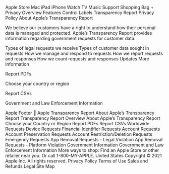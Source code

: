Apple
Store
Mac
iPad
iPhone
Watch
TV
Music
Support
Shopping Bag
+
Privacy
Overview
Features
Control
Labels
Transparency Report
Privacy Policy
About Apple’s Transparency Report

We believe our customers have a right to understand how their personal data is managed and protected. Apple’s Transparency Report provides information regarding government requests for customer data.

Types of legal requests we receive
Types of customer data sought in requests
How we manage and respond to requests
How we report requests and responses
How we count requests and responses
Updates
More Information

Report PDFs

Choose your country or region

Report CSVs

Government and Law Enforcement Information

Apple Footer

Apple
 Transparency Report
 About Apple’s Transparency Report
Transparency Report
Overview
About Apple’s Transparency Report
Choose your Country or Region
Report PDFs
Report CSVs
Worldwide Requests
Device Requests
Financial Identifier Requests
Account Requests
Account Preservation Requests
Account Restriction/Deletion Requests
Emergency Requests
App Removal Requests - Legal Violation
App Removal Requests - Platform Violation
Government Information
Government and Law Enforcement Information
More ways to shop: Find an Apple Store or other retailer near you. Or call 1-800-MY-APPLE.
United States
Copyright © 2021 Apple Inc. All rights reserved.
Privacy Policy Terms of Use Sales and Refunds Legal Site Map